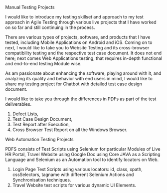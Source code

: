 Manual Testing Projects

I would like to introduce my testing skillset and approach to my test approach in Agile Testing through various live projects that I have worked on so far and still continuing in the process.

There are various types of projects, software, and products that I have tested, including Mobile Applications on Android and iOS. Coming on to next, I would like to take you to Website Testing and its cross-browser compatibility testing and the respective test case document. It does not end here; next comes Web Applications testing, that requires in-depth functional and end-to-end testing Module wise.

As am passionate about enhancing the software, playing around with it, and analyzing its quality and behavior with end users in mind, I would like to share my testing project for Chatbot with detailed test case design document.

I would like to take you through the differences in PDFs as part of the test deliverables.

1. Defect Lists,
2. Test Case Design Document,
3. Test Report after Execution,
4. Cross Browser Test Report on all the Windows Browser.

Web Automation Testing Projects

PDFS consists of Test Scripts using Selenium for particular Modules of Live HR Portal, Travel Website using Google Doc using Core JAVA as a Scripting Language and Selenium as an Automation tool to identify 
locators on Web.

1. Login Page Test Scripts using various locators: id, class, xpath, cssSelectors, tagname with different Selenium Actions and Synchronisation techniques.
2. Travel Website test scripts for various dynamic UI Elements.
